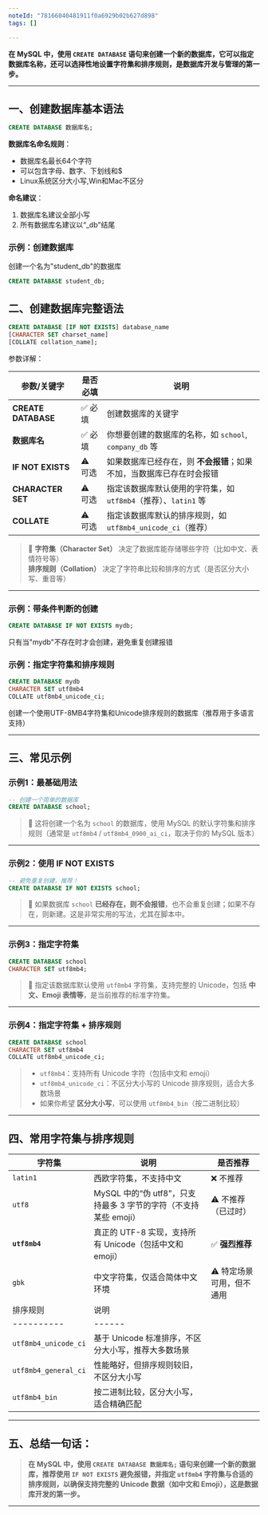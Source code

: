 ```yaml
---
noteId: "78166040481911f0a6929b02b627d898"
tags: []

---
```


**在 MySQL 中，使用 `CREATE DATABASE` 语句来创建一个新的数据库，它可以指定数据库名称，还可以选择性地设置字符集和排序规则，是数据库开发与管理的第一步。**

---

## 一、创建数据库基本语法

```sql
CREATE DATABASE 数据库名;
```
**数据库名命名规则**：

- 数据库名最长64个字符
- 可以包含字母、数字、下划线和$
- Linux系统区分大小写,Win和Mac不区分

**命名建议**：

1. 数据库名建议全部小写
2. 所有数据库名建议以“_db"结尾

### 示例：创建数据库

创建一个名为"student_db"的数据库

```sql
CREATE DATABASE student_db;
```

## 二、创建数据库完整语法

```sql
CREATE DATABASE [IF NOT EXISTS] database_name
[CHARACTER SET charset_name]
[COLLATE collation_name];
```
参数详解：

| 参数/关键字 | 是否必填 | 说明 |
|-------------|----------|------|
| **CREATE DATABASE** | ✅ 必填 | 创建数据库的关键字 |
| **数据库名** | ✅ 必填 | 你想要创建的数据库的名称，如 `school`, `company_db` 等 |
| **IF NOT EXISTS** | ⚠️ 可选 | 如果数据库已经存在，则 **不会报错**；如果不加，当数据库已存在时会报错 |
| **CHARACTER SET** | ⚠️ 可选 | 指定该数据库默认使用的字符集，如 `utf8mb4`（推荐）、`latin1` 等 |
| **COLLATE** | ⚠️ 可选 | 指定该数据库默认的排序规则，如 `utf8mb4_unicode_ci`（推荐） |

> 🎯 **字符集（Character Set）** 决定了数据库能存储哪些字符（比如中文、表情符号等）  
> **排序规则（Collation）** 决定了字符串比较和排序的方式（是否区分大小写、重音等）

---

### 示例：带条件判断的创建

```sql
CREATE DATABASE IF NOT EXISTS mydb;
```
只有当"mydb"不存在时才会创建，避免重复创建报错


### 示例：指定字符集和排序规则
```sql
CREATE DATABASE mydb 
CHARACTER SET utf8mb4
COLLATE utf8mb4_unicode_ci;
```
创建一个使用UTF-8MB4字符集和Unicode排序规则的数据库（推荐用于多语言支持）

---

## 三、常见示例

### 示例1：最基础用法

```sql
-- 创建一个简单的数据库
CREATE DATABASE school;
```

> 🎯 这将创建一个名为 `school` 的数据库，使用 MySQL 的默认字符集和排序规则（通常是 `utf8mb4` / `utf8mb4_0900_ai_ci`，取决于你的 MySQL 版本）

---

### 示例2：使用 IF NOT EXISTS

```sql
-- 避免重复创建，推荐！
CREATE DATABASE IF NOT EXISTS school;
```

> 🎯 如果数据库 `school` **已经存在，则不会报错**，也不会重复创建；如果不存在，则新建。这是非常实用的写法，尤其在脚本中。

---

### 示例3：指定字符集

```sql
CREATE DATABASE school
CHARACTER SET utf8mb4;
```

> 🎯 指定该数据库默认使用 `utf8mb4` 字符集，支持完整的 Unicode，包括 **中文、Emoji 表情等**，是当前推荐的标准字符集。

---

### 示例4：指定字符集 + 排序规则

```sql
CREATE DATABASE school
CHARACTER SET utf8mb4
COLLATE utf8mb4_unicode_ci;
```

> -  `utf8mb4`：支持所有 Unicode 字符（包括中文和 emoji）  
> - `utf8mb4_unicode_ci`：不区分大小写的 Unicode 排序规则，适合大多数场景  
> - 如果你希望 **区分大小写**，可以使用 `utf8mb4_bin`（按二进制比较）

---

## 四、常用字符集与排序规则

| 字符集 | 说明 | 是否推荐 |
|--------|------|----------|
| `latin1` | 西欧字符集，不支持中文 | ❌ 不推荐 |
| `utf8` | MySQL 中的“伪 utf8”，只支持最多 3 字节的字符（不支持某些 emoji） | ⚠️ 不推荐（已过时） |
| **`utf8mb4`** | 真正的 UTF-8 实现，支持所有 Unicode（包括中文和 emoji） | ✅ **强烈推荐** |
| `gbk` | 中文字符集，仅适合简体中文环境 | ⚠️ 特定场景可用，但不通用 |
| 排序规则 | 说明 |
|----------|------|
| `utf8mb4_unicode_ci` | 基于 Unicode 标准排序，不区分大小写，推荐大多数场景 |
| `utf8mb4_general_ci` | 性能略好，但排序规则较旧，不区分大小写 |
| `utf8mb4_bin` | 按二进制比较，区分大小写，适合精确匹配 |

---

## 五、**总结一句话：**

> **在 MySQL 中，使用 `CREATE DATABASE 数据库名;` 语句来创建一个新的数据库，推荐使用 `IF NOT EXISTS` 避免报错，并指定 `utf8mb4` 字符集与合适的排序规则，以确保支持完整的 Unicode 数据（如中文和 Emoji），这是数据库开发的第一步。**

---


